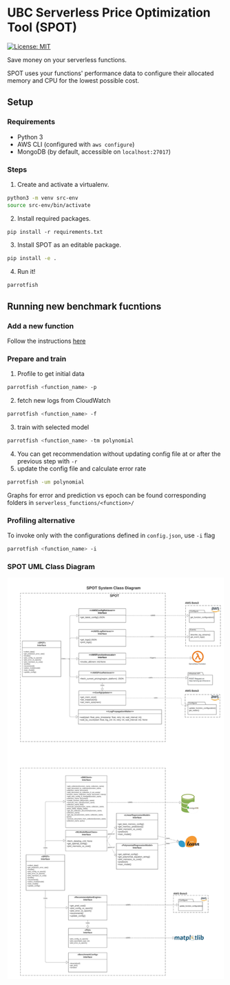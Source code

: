 # UBC Serverless Price Optimization Tool (SPOT)

[![License: MIT](https://img.shields.io/badge/License-MIT-yellow.svg)](LICENSE)

Save money on your serverless functions.

SPOT uses your functions' performance data to configure their allocated memory and CPU for the lowest possible cost.

## Setup

### Requirements
- Python 3
- AWS CLI (configured with `aws configure`)
- MongoDB (by default, accessible on `localhost:27017`)

### Steps
1. Create and activate a virtualenv.
```bash
python3 -m venv src-env
source src-env/bin/activate
```

2. Install required packages.
```
pip install -r requirements.txt
```

3. Install SPOT as an editable package.
```bash
pip install -e .
```

4. Run it!
```bash
parrotfish
```

## Running new benchmark fucntions
### Add a new function
Follow the instructions [here](src/serverless_functions/README.md)
### Prepare and train
1. Profile to get initial data 
```bash
parrotfish <function_name> -p
```
2. fetch new logs from CloudWatch
```bash
parrotfish <function_name> -f
```
3. train with selected model
```bash
parrotfish <function_name> -tm polynomial
```
4. You can get recommendation without updating config file at or after the previous step with `-r`
5. update the config file and calculate error rate
```bash
parrotfish -um polynomial
```
Graphs for error and prediction vs epoch can be found corresponding folders in `serverless_functions/<function>/`

### Profiling alternative
To invoke only with the configurations defined in `config.json`, use `-i` flag
```bash
parrotfish <function_name> -i
```

### SPOT UML Class Diagram
![SPOT UML Class Diagram](/src/visualize/SPOT_UML_Class_Diagram.jpeg)
